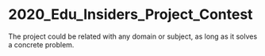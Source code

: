 # 2020_Edu_Insiders_Project_Contest
The project could be related with any domain or subject, as long as it solves a concrete problem.
